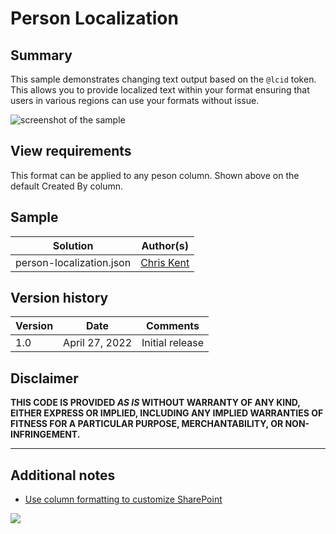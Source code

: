 # Person Localization

## Summary
This sample demonstrates changing text output based on the `@lcid` token. This allows you to provide localized text within your format ensuring that users in various regions can use your formats without issue.

![screenshot of the sample](./assets/screenshot.png)

## View requirements

This format can be applied to any peson column. Shown above on the default Created By column.

## Sample

Solution|Author(s)
--------|---------
person-localization.json | [Chris Kent](https://github.com/thechriskent)

## Version history

Version|Date|Comments
-------|----|--------
1.0|April 27, 2022|Initial release

## Disclaimer
**THIS CODE IS PROVIDED *AS IS* WITHOUT WARRANTY OF ANY KIND, EITHER EXPRESS OR IMPLIED, INCLUDING ANY IMPLIED WARRANTIES OF FITNESS FOR A PARTICULAR PURPOSE, MERCHANTABILITY, OR NON-INFRINGEMENT.**

---

## Additional notes

- [Use column formatting to customize SharePoint](https://docs.microsoft.com/en-us/sharepoint/dev/declarative-customization/column-formatting)

<img src="https://pnptelemetry.azurewebsites.net/list-formatting/column-samples/person-localization" />
